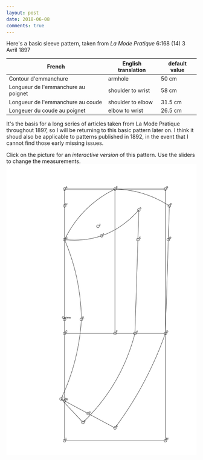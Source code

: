 ```yaml
---
layout: post
date: 2018-06-08
comments: true
---
```


Here's a basic sleeve pattern, taken from _La Mode Pratique_ 6:168 (14) 3 Avril 1897

| French | English translation | default value |
| ------ | ------------------- | ------------- |
| Contour d'emmanchure | armhole | 50 cm |
| Longueur de l'emmanchure au poignet| shoulder to wrist | 58 cm |
| Longueur de l'emmanchure au coude | shoulder to elbow | 31.5 cm |
| Longeuer du coude au poignet | elbow to wrist | 26.5 cm |

It's the basis for a long series of articles taken from La Mode Pratique throughout 1897, so I will be returning to this basic 
pattern later on. I think it shoud also be applicable to patterns published in 1892, in the event that I cannot find those early missing issues.


Click on the picture for an _interactive version_ of this pattern. Use the sliders to change the measurements.
[![manche](/images/sleeve168.png)](https://jeremyerwin.github.io/patterns/lmp/sleeve168.html)
